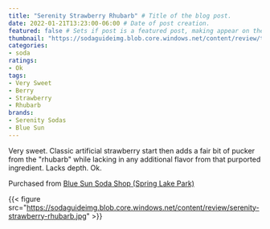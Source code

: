 ```yaml
---
title: "Serenity Strawberry Rhubarb" # Title of the blog post.
date: 2022-01-21T13:23:00-06:00 # Date of post creation.
featured: false # Sets if post is a featured post, making appear on the home page side bar.
thumbnail: "https://sodaguideimg.blob.core.windows.net/content/review/thumbs/serenity-strawberry-rhubarb.jpg" # Sets thumbnail image appearing inside card on homepage.
categories:
- soda
ratings:
- Ok
tags:
- Very Sweet
- Berry
- Strawberry
- Rhubarb
brands:
- Serenity Sodas
- Blue Sun
---
```


Very sweet. Classic artificial strawberry start then adds a fair bit of pucker from the "rhubarb" while lacking in any additional flavor from that purported ingredient. Lacks depth. Ok.

Purchased from [Blue Sun Soda Shop (Spring Lake Park)](https://bluesunsodashop.com/)

{{< figure src="https://sodaguideimg.blob.core.windows.net/content/review/serenity-strawberry-rhubarb.jpg" >}}